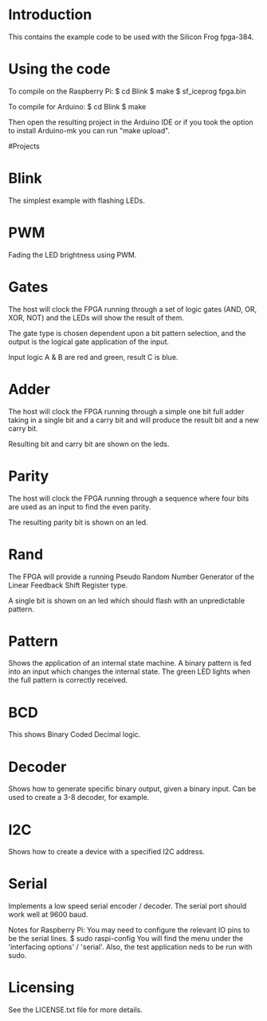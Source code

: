 # Introduction

This contains the example code to be used with the Silicon Frog fpga-384.


# Using the code

To compile on the Raspberry Pi:
    $ cd Blink
    $ make
    $ sf_iceprog fpga.bin

To compile for Arduino:
    $ cd Blink
    $ make

Then open the resulting project in the Arduino IDE or if you took the option to
install Arduino-mk you can run "make upload".


#Projects


# Blink

The simplest example with flashing LEDs.

# PWM

Fading the LED brightness using PWM.

# Gates

The host will clock the FPGA running through a set of logic gates (AND, OR, XOR, NOT)
and the LEDs will show the result of them.

The gate type is chosen dependent upon a bit pattern selection, and the output is the
logical gate application of the input.

Input logic A & B are red and green, result C is blue.

# Adder

The host will clock the FPGA running through a simple one bit full adder taking in a
single bit and a carry bit and will produce the result bit and a new carry bit.

Resulting bit and carry bit are shown on the leds.

# Parity

The host will clock the FPGA running through a sequence where four bits are used as an
input to find the even parity.

The resulting parity bit is shown on an led.

# Rand

The FPGA will provide a running Pseudo Random Number Generator of the Linear Feedback
Shift Register type.

A single bit is shown on an led which should flash with an unpredictable pattern.

# Pattern

Shows the application of an internal state machine. A binary pattern is fed into an
input which changes the internal state. The green LED lights when the full pattern is
correctly received.

# BCD

This shows Binary Coded Decimal logic.

# Decoder

Shows how to generate specific binary output, given a binary input. Can be used to
create a 3-8 decoder, for example.

# I2C

Shows how to create a device with a specified I2C address.

# Serial

Implements a low speed serial encoder / decoder. The serial port should work well
at 9600 baud.

Notes for Raspberry Pi: You may need to configure the relevant IO pins to be the serial lines.
    $ sudo raspi-config
    You will find the menu under the 'interfacing options' / 'serial'.
    Also, the test application neds to be run with sudo.


# Licensing

See the LICENSE.txt file for more details.
